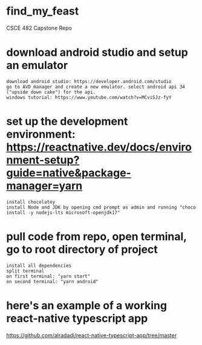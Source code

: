 # find_my_feast
CSCE 482 Capstone Repo

# download android studio and setup an emulator
    download android studio: https://developer.android.com/studio
    go to AVD manager and create a new emulator. select android api 34 ("upside down cake") for the api.
    windows tutorial: https://www.youtube.com/watch?v=MCviSJz-fyY

# set up the development environment: https://reactnative.dev/docs/environment-setup?guide=native&package-manager=yarn
    install chocolatey
    install Node and JDK by opening cmd prompt as admin and running "choco install -y nodejs-lts microsoft-openjdk17"

# pull code from repo, open terminal, go to root directory of project
    install all dependencies 
    split terminal
    on first terminal: "yarn start"
    on second terminal: "yarn android"

# here's an example of a working react-native typescript app
https://github.com/alradadi/react-native-typescript-app/tree/master